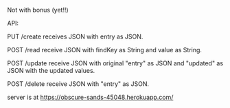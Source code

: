 Not with bonus (yet!!)

API:

PUT /create
receives JSON with entry as JSON.

POST /read
receive JSON with findKey as String and value as String.

POST /update
receive JSON with original "entry" as JSON and "updated" as JSON with the updated values.

POST /delete
receive JSON with "entry" as JSON.

server is at https://obscure-sands-45048.herokuapp.com/
